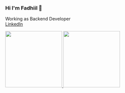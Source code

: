 ### Hi I'm Fadhiil 🐬

Working as Backend Developer\
[LinkedIn](https://www.linkedin.com/in/fadhiil-abiyyi-tamsil-647768216/)

<p align="left">
<a href="https://github.com/fadhiilabiyyi">
  <img height="180em" src="https://github-readme-stats-eight-theta.vercel.app/api?username=fadhiilabiyyi&show_icons=true&theme=algolia&include_all_commits=true&count_private=true"/>
  <img height="180em" src="https://github-readme-stats-eight-theta.vercel.app/api/top-langs/?username=fadhiilabiyyi&layout=compact&langs_count=8&theme=algolia"/>
</a>
</p>
